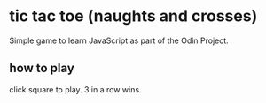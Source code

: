 # tic tac toe (naughts and crosses)
Simple game to learn JavaScript as part of the Odin Project.

## how to play
click square to play. 3 in a row wins.